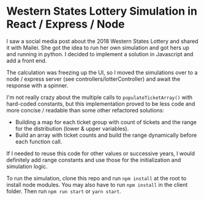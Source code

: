 # Western States Lottery Simulation in React / Express / Node
I saw a social media post about the 2018 Western States Lottery and shared it with Mailei.  She got the idea to run her own simulation and got hers up and running in python.  I decided to implement a solution in Javascript and add a front end.

The calculation was freezing up the UI, so I moved the simulations over to a node / express server (see controllers/lotterController) and await the response with a spinner.

I'm not really crazy about the multiple calls to `populateTicketArray()` with hard-coded constants, but this implementation proved to be less code and more concise / readable than some other refactored solutions:

* Building a map for each ticket group with count of tickets and the range for the distribution (lower & upper variables).
* Build an array with ticket counts and build the range dynamically before each function call.

If I needed to reuse this code for other values or successive years, I would definitely add range constants and use those for the initialization and simulation logic.

To run the simulation, clone this repo and run `npm install` at the root to install node modules.  You may also have to run `npm install` in the client folder.
Then run `npm run start` or `yarn start`.